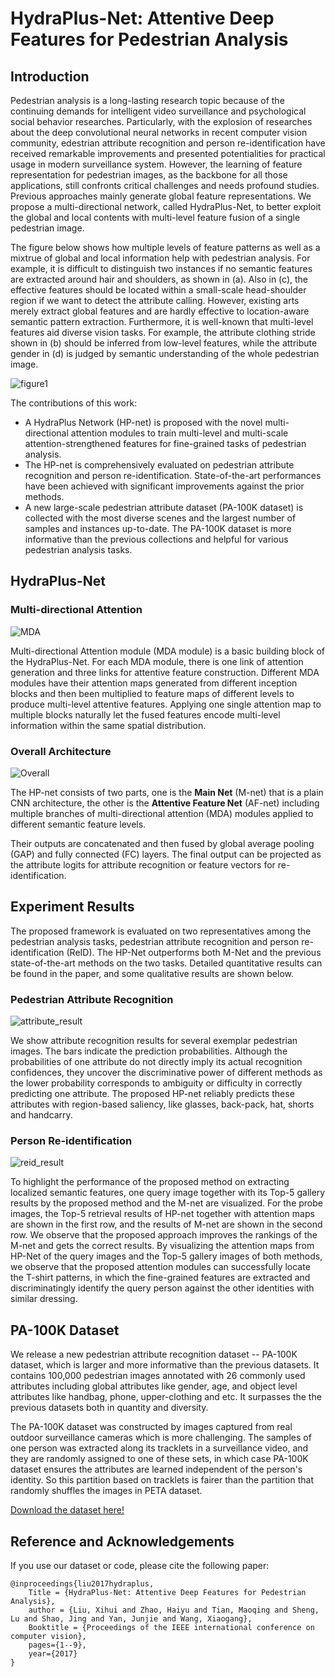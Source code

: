 # HydraPlus-Net: Attentive Deep Features for Pedestrian Analysis


## Introduction

Pedestrian analysis is a long-lasting research topic because of the continuing demands for intelligent video surveillance and psychological social behavior researches. Particularly, with the explosion of researches about the deep convolutional neural networks in recent computer vision community, edestrian attribute recognition and person re-identification have received remarkable improvements and presented potentialities for practical usage in modern surveillance system. However, the learning of feature representation for pedestrian images, as the backbone for all those applications, still confronts critical challenges and needs profound studies. Previous approaches mainly generate global feature representations. We propose a multi-directional network, called HydraPlus-Net, to better exploit the global and local contents with multi-level feature fusion of a single pedestrian image. 

The figure below shows how multiple levels of feature patterns as well as a mixtrue of global and local information help with pedestrian analysis. For example, it is difficult to distinguish two instances if no semantic features are extracted around hair and shoulders, as shown in (a). Also in (c), the effective features should be located within a small-scale head-shoulder region if we want to detect the attribute calling. However, existing arts merely extract global features and are hardly effective to location-aware semantic pattern extraction. Furthermore, it is well-known that multi-level features aid diverse vision tasks. For example, the attribute clothing stride shown in (b) should be inferred from low-level features, while the attribute gender in (d) is judged by semantic understanding of the whole pedestrian image.

![figure1](fig/fig1_v4.jpg)

The contributions of this work:
* A HydraPlus Network (HP-net) is proposed with the novel multi-directional attention modules to train multi-level and multi-scale attention-strengthened features for fine-grained tasks of pedestrian analysis.
* The HP-net is comprehensively evaluated on pedestrian attribute recognition and person re-identification. State-of-the-art performances have been achieved with significant improvements against the prior methods.
* A new large-scale pedestrian attribute dataset (PA-100K dataset) is collected with the most diverse scenes and the largest number of samples and instances up-to-date. The PA-100K dataset is more informative than the previous collections and helpful for various pedestrian analysis tasks.


## HydraPlus-Net


### Multi-directional Attention

![MDA](fig/fig_attention_module_v2_6.jpg)

Multi-directional Attention module (MDA module) is a basic building block of the HydraPlus-Net. For each MDA module, there is one link of attention generation and three links for attentive feature construction. Different MDA modules have their attention maps generated from different inception blocks and then been multiplied to feature maps of different levels to produce multi-level attentive features. Applying one single attention map to multiple blocks naturally let the fused features encode multi-level information within the same spatial distribution.



### Overall Architecture

![Overall](fig/fig_framework_all_v8_beforecut.jpg)

The HP-net consists of two parts, one is the **Main Net** (M-net) that is a plain CNN architecture, the other is the **Attentive Feature Net** (AF-net) including multiple branches of multi-directional attention (MDA) modules applied to different semantic feature levels.

Their outputs are concatenated and then fused by global average pooling (GAP) and fully connected (FC) layers. The final output can be projected as the attribute logits for attribute recognition or feature vectors for re-identification.



## Experiment Results

The proposed framework is evaluated on two representatives among the pedestrian analysis tasks, pedestrian attribute recognition and person re-identification (ReID). The HP-Net outperforms both M-Net and the previous state-of-the-art methods on the two tasks. Detailed quantitative results can be found in the paper, and some qualitative results are shown below. 

### Pedestrian Attribute Recognition

![attribute_result](fig/fig_results_pa100k_v3.jpg)

We show attribute recognition results for several exemplar pedestrian images. The bars indicate the prediction probabilities. Although the probabilities of one attribute do not directly imply its actual recognition confidences, they uncover the discriminative power of different methods as the lower probability corresponds to ambiguity or difficulty in correctly predicting one attribute. The proposed HP-net reliably predicts these attributes with region-based saliency, like glasses, back-pack, hat, shorts and handcarry.

### Person Re-identification

![reid_result](fig/fig_result_reid_v2.jpg)

To highlight the performance of the proposed method on extracting localized semantic features, one query image together with its Top-5 gallery results by the proposed method and the M-net are visualized. For the probe images, the Top-5 retrieval results of HP-net together with attention maps are shown in the first row, and the results of M-net are shown in the second row. We observe that the proposed approach improves the rankings of the M-net and gets the correct results. By visualizing the attention maps from HP-Net of the query images and the Top-5 gallery images of both methods, we observe that the proposed attention modules can successfully locate the T-shirt patterns, in which the fine-grained features are extracted and discriminatingly identify the query person against the other identities with similar dressing.

## PA-100K Dataset

We release a new pedestrian attribute recognition dataset -- PA-100K dataset, which is larger and more informative than the previous datasets. It contains 100,000 pedestrian images annotated with 26 commonly used attributes including global attributes like gender, age, and object level attributes like handbag, phone, upper-clothing and etc. It surpasses the the previous datasets both in quantity and diversity.

The PA-100K dataset was constructed by images captured from real outdoor surveillance cameras which is more challenging. The samples of one person was extracted along its tracklets in a surveillance video, and they are randomly assigned to one of these sets, in which case PA-100K dataset ensures the attributes are learned independent of the person's identity. So this partition based on tracklets is fairer than the partition that randomly shuffles the images in PETA dataset.

[Download the dataset here!](https://)

## Reference and Acknowledgements

If you use our dataset or code, please cite the following paper:

```
@inproceedings{liu2017hydraplus,
    Title = {HydraPlus-Net: Attentive Deep Features for Pedestrian Analysis},
    author = {Liu, Xihui and Zhao, Haiyu and Tian, Maoqing and Sheng, Lu and Shao, Jing and Yan, Junjie and Wang, Xiaogang},
    Booktitle = {Proceedings of the IEEE international conference on computer vision},
    pages={1--9},
    year={2017}
}
